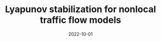 ---
title: Lyapunov stabilization for nonlocal traffic flow models

event: SPP1962 - Annual Meeting

location: Berlin, Germany

# Talk start and end times.
#   End time can optionally be hidden by prefixing the line with `#`.
date: '2022-10-01'
#date_end: '2030-06-01T15:00:00Z'
all_day: false

authors:
  - admin

tags: []

# Is this a featured talk? (true/false)
featured: true

# Markdown Slides (optional).
#   Associate this talk with Markdown slides.
#   Simply enter your slide deck's filename without extension.
#   E.g. `slides = "example-slides"` references `content/slides/example-slides.md`.
#   Otherwise, set `slides = ""`.
slides: ""

# Projects (optional).
#   Associate this post with one or more of your projects.
#   Simply enter your project's folder or file name without extension.
#   E.g. `projects = ["internal-project"]` references `content/project/deep-learning/index.md`.
#   Otherwise, set `projects = []`.
projects: [] 
---